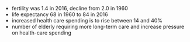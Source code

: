 - fertility was 1.4 in 2016, decline from 2.0 in 1960
- life expectancy 68 in 1960 to 84 in 2016
- increased health care spending is to rise between 14 and 40%
- number of elderly requiring more long-term care and increase pressure on health-care spending
